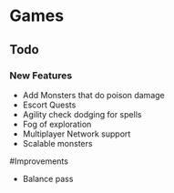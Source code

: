 # Games
## Todo

### New Features
 - Add Monsters that do poison damage
 - Escort Quests
 - Agility check dodging for spells
 - Fog of exploration
 - Multiplayer Network support
 - Scalable monsters
 
 #Improvements
 - Balance pass
 

 